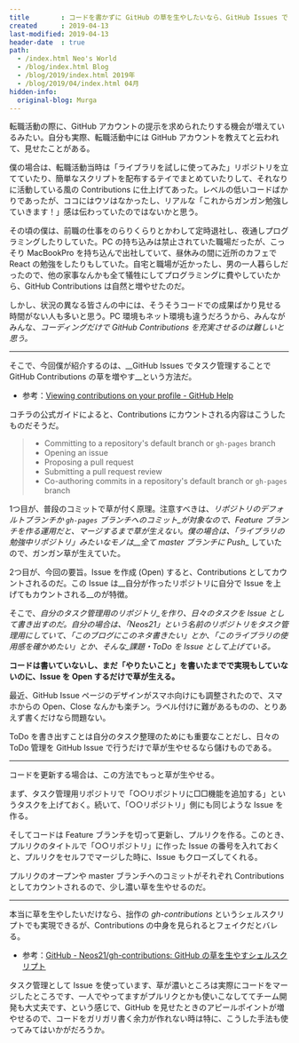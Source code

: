 ```yaml
---
title        : コードを書かずに GitHub の草を生やしたいなら、GitHub Issues でタスク管理する
created      : 2019-04-13
last-modified: 2019-04-13
header-date  : true
path:
  - /index.html Neo's World
  - /blog/index.html Blog
  - /blog/2019/index.html 2019年
  - /blog/2019/04/index.html 04月
hidden-info:
  original-blog: Murga
---
```


転職活動の際に、GitHub アカウントの提示を求められたりする機会が増えているみたい。自分も実際、転職活動中には GitHub アカウントを教えてと云われて、見せたことがある。

僕の場合は、転職活動当時は「ライブラリを試しに使ってみた」リポジトリを立てていたり、簡単なスクリプトを配布するテイでまとめていたりして、それなりに活動している風の Contributions に仕上げてあった。レベルの低いコードばかりであったが、ココにはウソはなかったし、リアルな「これからガンガン勉強していきます！」感は伝わっていたのではないかと思う。

その頃の僕は、前職の仕事をのらりくらりとかわして定時退社し、夜通しプログラミングしたりしていた。PC の持ち込みは禁止されていた職場だったが、こっそり MacBookPro を持ち込んで出社していて、昼休みの間に近所のカフェで React の勉強をしたりもしていた。自宅と職場が近かったし、男の一人暮らしだったので、他の家事なんかも全て犠牲にしてプログラミングに費やしていたから、GitHub Contributions は自然と増やせたのだ。

しかし、状況の異なる皆さんの中には、そうそうコードでの成果ばかり見せる時間がない人も多いと思う。PC 環境もネット環境も違うだろうから、みんながみんな、_コーディングだけで GitHub Contributions を充実させるのは難しいと思う。_

---

そこで、今回僕が紹介するのは、__GitHub Issues でタスク管理することで GitHub Contributions の草を増やす__という方法だ。

- 参考：[Viewing contributions on your profile - GitHub Help](https://help.github.com/en/articles/viewing-contributions-on-your-profile#what-counts-as-a-contribution)

コチラの公式ガイドによると、Contributions にカウントされる内容はこうしたものだそうだ。

> - Committing to a repository's default branch or `gh-pages` branch
> - Opening an issue
> - Proposing a pull request
> - Submitting a pull request review
> - Co-authoring commits in a repository's default branch or `gh-pages` branch

1つ目が、普段のコミットで草が付く原理。注意すべきは、_リポジトリのデフォルトブランチか `gh-pages` ブランチへのコミット_が対象なので、Feature ブランチを作る運用だと、マージするまで草が生えない。僕の場合は、「ライブラリの勉強中リポジトリ」みたいなモノは__全て master ブランチに Push__ していたので、ガンガン草が生えていた。

2つ目が、今回の要旨。Issue を作成 (Open) すると、Contributions としてカウントされるのだ。この Issue は__自分が作ったリポジトリに自分で Issue を上げてもカウントされる__のが特徴。

そこで、_自分のタスク管理用のリポジトリ_を作り、日々のタスクを Issue として書き出すのだ。自分の場合は、「Neos21」という名前のリポジトリをタスク管理用にしていて、「このブログにこのネタ書きたい」とか、「このライブラリの使用感を確かめたい」とか、そんな_課題・ToDo を Issue として上げている。_

__コードは書いていないし、まだ「やりたいこと」を書いたまでで実現もしていないのに、Issue を Open するだけで草が生える。__

最近、GitHub Issue ページのデザインがスマホ向けにも調整されたので、スマホからの Open、Close なんかも楽チン。ラベル付けに難があるものの、とりあえず書くだけなら問題ない。

ToDo を書き出すことは自分のタスク整理のためにも重要なことだし、日々の ToDo 管理を GitHub Issue で行うだけで草が生やせるなら儲けものである。

---

コードを更新する場合は、この方法でもっと草が生やせる。

まず、タスク管理用リポジトリで「○○リポジトリに□□機能を追加する」というタスクを上げておく。続いて、「○○リポジトリ」側にも同じような Issue を作る。

そしてコードは Feature ブランチを切って更新し、プルリクを作る。このとき、プルリクのタイトルで「○○リポジトリ」に作った Issue の番号を入れておくと、プルリクをセルフでマージした時に、Issue もクローズしてくれる。

プルリクのオープンや master ブランチへのコミットがそれぞれ Contributions としてカウントされるので、少し濃い草を生やせるのだ。

---

本当に草を生やしたいだけなら、拙作の _gh-contributions_ というシェルスクリプトでも実現できるが、Contributions の中身を見られるとフェイクだとバレる。

- 参考：[GitHub - Neos21/gh-contributions: GitHub の草を生やすシェルスクリプト](https://github.com/Neos21/gh-contributions)

タスク管理として Issue を使っています、草が濃いところは実際にコードをマージしたところです、一人でやってますがプルリクとかも使いこなしててチーム開発も大丈夫です、という感じで、GitHub を見せたときのアピールポイントが増やせるので、コードをガリガリ書く余力が作れない時は特に、こうした手法も使ってみてはいかがだろうか。
